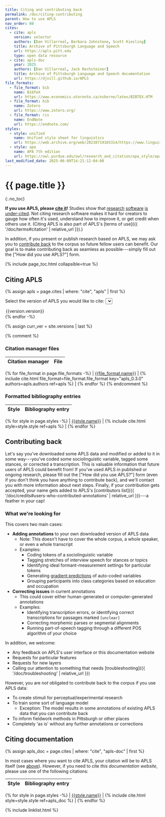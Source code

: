 ```yaml
---
title: Citing and contributing back
permalink: /doc/citing-contributing
parent: How to use APLS
nav_order: 80
cites:
  - cite: apls
    version: selector
    authors: [Dan Villarreal, Barbara Johnstone, Scott Kiesling]
    title: Archive of Pittsburgh Language and Speech
    url: https://apls.pitt.edu
    type: open data resource
  - cite: apls-doc
    year: 2025
    authors: [Dan Villarreal, Jack Rechsteiner]
    title: Archive of Pittsburgh Language and Speech documentation
    url: https://djvill.github.io/APLS
file_formats:
  - file_format: bib
    name: BibTeX
    url: https://www.economics.utoronto.ca/osborne/latex/BIBTEX.HTM
  - file_format: bib
    name: Zotero
    url: https://www.zotero.org/
  - file_format: ris
    name: EndNote
    url: https://endnote.com/
styles:
  - style: unified
    name: Unified style sheet for linguistics
    url: https://web.archive.org/web/20210719165314/https://www.linguisticsociety.org/sites/default/files/style-sheet_0.pdf
  - style: apa
    name: APA 7th edition
    url: https://owl.purdue.edu/owl/research_and_citation/apa_style/apa_style_introduction.html
last_modified_date: 2025-06-09T14:21:12-04:00
---
```


# {{ page.title }}
{:.no_toc}

**If you use APLS, please [cite it](#citing-apls)!**
Studies show that [research](https://doi.org/10.1002/asi.23538) [software](https://doi.org/10.1371/journal.pone.0136631) [is](https://doi.org/10.1002/asi.24049) [under-cited](https://doi.org/10.5334/dsj-2024-024). 
Not citing research software makes it hard for creators to gauge how often it's used, understand how to improve it, or get credit when others use it.
(Citing APLS is also part of APLS's [terms of use]({{ '/doc/terms#citation' | relative_url }}).)

In addition, if you present or publish research based on APLS, we may ask you to [contribute back](#contributing-back) to the corpus so future fellow users can benefit.
Our goal is to make contributing back as seamless as possible---simply fill out the ["How did you use APLS?"] form.

{% include page_toc.html collapsible=true %}

## Citing APLS

{% assign apls = page.cites | where: "cite", "apls" | first %}

<label for="version-select">Select the version of APLS you would like to cite:</label>
<select name="version" id="version-select">
  {% for version in site.versions reversed -%}
  <option value="{{version.version}}">{{version.version}}</option>
  {% endfor -%}
</select>

{% assign curr_ver = site.versions | last %}

<script>
const setVersionYear = version => {
  let year;
  switch(version) {
    /* BEGIN Injected by Liquid */
    {% for version in site.versions reversed -%}
    case "{{version.version}}":
      year = {{ version.date | date: "%Y" }};
      break;
    {% endfor %}
    /* END Injected by Liquid */
  }
  const versionSpan = document.querySelectorAll(".version"),
        yearSpan = document.querySelectorAll(".year");
  versionSpan.forEach(a => a.innerText = version);
  yearSpan.forEach(a => a.innerText = year);
};
window.addEventListener('DOMContentLoaded', () => {
  const versSelect = document.querySelector("#version-select");
  /* Initial version */
  setVersionYear(versSelect.value);
  /* User-selected version */
  versSelect.addEventListener("change", e => setVersionYear(e.target.value));
});
</script>

<!-- If you downloaded any CSV files, the first column should contain the APLS version. -->

{% comment %}
### Citation manager files

| Citation manager | File <!--(click to download)--> |
|------------------|--------------------------|
{% for file_format in page.file_formats -%}
| [{{file_format.name}}]({{file_format.url}}) | {% include cite.html file_format=file_format.file_format key="apls_0.3.0" authors=apls.authors ref=apls %} |
{% endfor %}
{% endcomment %}

### Formatted bibliography entries

| Style | Bibliography entry <!--(click to copy)--> |
|-------|--------------------------|
{% for style in page.styles -%}
| [{{style.name}}]({{style.url}}) | {% include cite.html style=style.style ref=apls %} |
{% endfor %}


## Contributing back

Let's say you've downloaded some APLS data and modified or added to it in some way---you've coded some sociolinguistic variable, tagged some stances, or corrected a transcription.
This is valuable information that future users of APLS could benefit from!
If you've used APLS in published or ongoing research, please fill out the ["How did you use APLS?"] form (even if you don't think you have anything to contribute back), and we'll contact you with more information about next steps.
Finally, if your contribution gets accepted, your name gets added to APLS's [contributors list]({{ '/doc/credits#users-who-contributed-annotations' | relative_url }})---a feather in your cap!


### What we're looking for

This covers two main cases:

- **Adding annotations** to your own downloaded version of APLS data
	- Note: This doesn't have to cover the whole corpus, a whole speaker, or even a whole transcript
	- Examples:
		- Coding tokens of a sociolinguistic variable
		- Tagging stretches of interview speech for stances or topics
		- Identifying ideal formant-measurement settings for particular tokens
		- Generating [gradient predictions](https://www.journal-labphon.org/article/id/6264/) of auto-coded variables
		- Grouping participants into class categories based on <span class="participant-attr">education</span> and <span class="participant-attr">occupation</span>
- **Correcting issues** in current annotations
	- This could cover either <!-- [human-generated or computer-generated]({{ '/doc/data-sources#humans-and-computers' | relative_url }}) -->human-generated or computer-generated annotations
	- Examples:
		- Identifying transcription errors, or identifying correct transcriptions for passages marked `[unclear]`
		- Correcting morphemic parses or segmental alignments
		- Running part-of-speech tagging through a different POS algorithm of your choice

In addition, we welcome:

- Any feedback on APLS's user interface or this documentation website
- Requests for particular features
- Requests for new layers
- Calling our attention to something that needs [troubleshooting]({{ '/doc/troubleshooting' | relative_url }})


However, you are _not_ obligated to contribute back to the corpus if you use APLS data:

- To create stimuli for perceptual/experimental research
- To train some sort of language model
	- Exception: The model results in some annotations of existing APLS data that you can contribute back
- To inform fieldwork methods in Pittsburgh or other places
- Completely 'as is' without any further annotations or corrections


## Citing documentation

{% assign apls_doc = page.cites | where: "cite", "apls-doc" | first %}

In most cases where you want to cite APLS, your citation will be to APLS itself (see [above](#citing-apls)).
However, if you need to cite _this documentation website_, please use one of the following citations:

| Style | Bibliography entry <!--(click to copy)--> |
|-------|--------------------------|
{% for style in page.styles -%}
| [{{style.name}}]({{style.url}}) | {% include cite.html style=style.style ref=apls_doc %} |
{% endfor %}

{% include linklist.html %}
